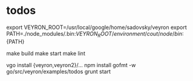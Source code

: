 todos
=====
export VEYRON_ROOT=/usr/local/google/home/sadovsky/veyron
export PATH=./node_modules/.bin:${VEYRON_ROOT}/environment/cout/node/bin:${PATH}

make build
make start
make lint

vgo install {veyron,veyron2}/...
npm install
gofmt -w go/src/veyron/examples/todos
grunt start
